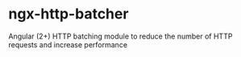# ngx-http-batcher
Angular (2+) HTTP batching module to reduce the number of HTTP requests and increase performance
